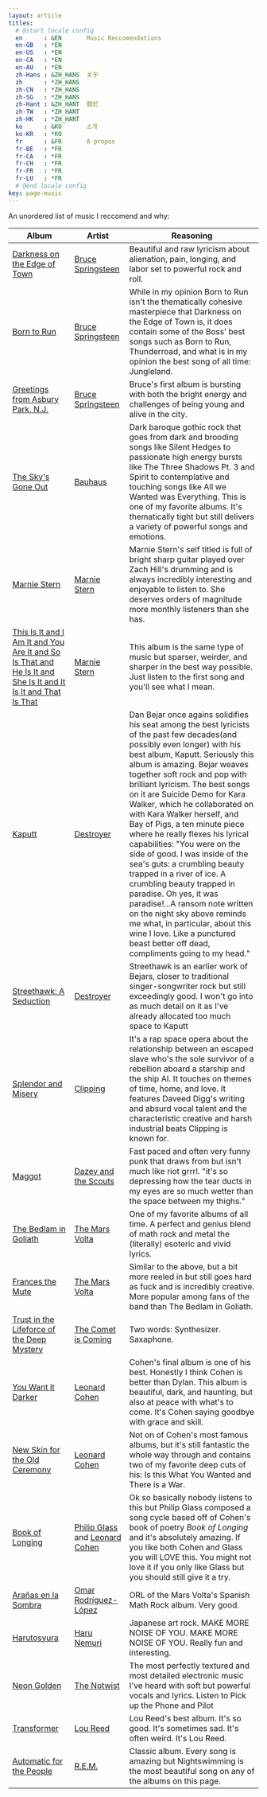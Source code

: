 ```yaml
---
layout: article
titles:
  # @start locale config
  en      : &EN       Music Reccomendations
  en-GB   : *EN
  en-US   : *EN
  en-CA   : *EN
  en-AU   : *EN
  zh-Hans : &ZH_HANS  关于
  zh      : *ZH_HANS
  zh-CN   : *ZH_HANS
  zh-SG   : *ZH_HANS
  zh-Hant : &ZH_HANT  關於
  zh-TW   : *ZH_HANT
  zh-HK   : *ZH_HANT
  ko      : &KO       소개
  ko-KR   : *KO
  fr      : &FR       À propos
  fr-BE   : *FR
  fr-CA   : *FR
  fr-CH   : *FR
  fr-FR   : *FR
  fr-LU   : *FR
  # @end locale config
key: page-music
---
```

An unordered list of music I reccomend and why:  

| Album | Artist | Reasoning |
| ---- | ---- | ---- |
| [Darkness on the Edge of Town](https://open.spotify.com/album/4KT6G8fj8EEIfsyr75hbgc?si=dTjWpZtyTb2eb-OlVyYKJA) | [Bruce Springsteen](https://open.spotify.com/artist/3eqjTLE0HfPfh78zjh6TqT?si=B64c2EgjTWmcd0qp8Fpw4w) | Beautiful and raw lyricism about alienation, pain, longing, and labor set to powerful rock and roll. |
| [Born to Run](https://open.spotify.com/album/43YIoHKSrEw2GJsWmhZIpu?si=ebrjKFOQTSCVPfFmA0_2sg) | [Bruce Springsteen](https://open.spotify.com/artist/3eqjTLE0HfPfh78zjh6TqT?si=B64c2EgjTWmcd0qp8Fpw4w) | While in my opinion Born to Run isn't the thematically cohesive masterpiece that Darkness on the Edge of Town is, it does contain some of the Boss' best songs such as Born to Run, Thunderroad, and what is in my opinion the best song of all time: Jungleland. |
| [Greetings from Asbury Park, N.J.](https://open.spotify.com/album/4hQ5RfHzq1SGJNfZWrpg7C?si=6jhRcsoHSTKS0BErW3ydeg) | [Bruce Springsteen](https://open.spotify.com/artist/3eqjTLE0HfPfh78zjh6TqT?si=B64c2EgjTWmcd0qp8Fpw4w) | Bruce's first album is bursting with both the bright energy and challenges of being young and alive in the city.|
| [The Sky's Gone Out](https://open.spotify.com/album/62wkZz3Nuysf7AtI1iiInj?si=pZPRfAcvTuGMlsw6A_Br1Q) | [Bauhaus](https://open.spotify.com/artist/5N5tQ9Dx1h8Od7aRmGj7Fi?si=UjuT7A1GTDiUXaPFv2eGeA) | Dark baroque gothic rock that goes from dark and brooding songs like Silent Hedges to passionate high energy bursts like The Three Shadows Pt. 3 and Spirit to contemplative and touching songs like All we Wanted was Everything. This is one of my favorite albums. It's thematically tight but still delivers a variety of powerful songs and emotions. |
| [Marnie Stern](https://open.spotify.com/album/3CmYW8QOCdDcoQC7CjK3Kz?si=vMql_1y2TyK88iM56Mfgsw) | [Marnie Stern](https://open.spotify.com/artist/7CHNUgkepqsMm9tYnwtVDt?si=Qg-6egywStqbpgY-swgPgg) | Marnie Stern's self titled is full of bright sharp guitar played over Zach Hill's drumming and is always incredibly interesting and enjoyable to listen to. She deserves orders of magnitude more monthly listeners than she has. |
| [This Is It and I Am It and You Are It and So Is That and He Is It and She Is It and It Is It and That Is That](https://open.spotify.com/album/5LI4Fwayg5DenwukyTYbnC?si=sfXl3UdEQfOr_9H4PBjQ0Q) | [Marnie Stern](https://open.spotify.com/artist/7CHNUgkepqsMm9tYnwtVDt?si=Qg-6egywStqbpgY-swgPgg) | This album is the same type of music but sparser, weirder, and sharper in the best way possible. Just listen to the first song and you'll see what I mean. |
| [Kaputt](https://open.spotify.com/album/4WtvNVR7QeHUZGtHth9zND?si=AQbuueq5TImFRJr8F7Gxhw) | [Destroyer](https://open.spotify.com/artist/22ojy4H4ZVpowC4lRRC8In?si=sGQOyPaQSwS53bxrxOsZFQ) | Dan Bejar once agains solidifies his seat among the best lyricists of the past few decades(and possibly even longer) with his best album, Kaputt. Seriously this album is amazing. Bejar weaves together soft rock and pop with brilliant lyricism. The best songs on it are Suicide Demo for Kara Walker, which he collaborated on with Kara Walker herself, and Bay of Pigs, a ten minute piece where he really flexes his lyrical capabilities: "You were on the side of good. I was inside of the sea's guts: a crumbling beauty trapped in a river of ice. A crumbling beauty trapped in paradise. Oh yes, it was paradise!...A ransom note written on the night sky above reminds me what, in particular, about this wine I love. Like a punctured beast better off dead, compliments going to my head."  |
| [Streethawk: A Seduction](https://open.spotify.com/album/3FcWb4IkALNpE4x9r3Hd41?si=ZeBJx_KlR6W5H2lP2NMzTA) | [Destroyer](https://open.spotify.com/artist/22ojy4H4ZVpowC4lRRC8In?si=sGQOyPaQSwS53bxrxOsZFQ) | Streethawk is an earlier work of Bejars, closer to traditional singer-songwriter rock but still exceedingly good. I won't go into as much detail on it as I've already allocated too much space to Kaputt |
| [Splendor and Misery](https://open.spotify.com/album/1pxYPYg5ozVYMxiFMfD1tn?si=gTRN3LdQTMmIqoA5fAOKvQ) | [Clipping](https://open.spotify.com/artist/5HJ2kX5UTwN4Ns8fB5Rn1I?si=Pz8GvtqZQFCtyCz3y0HLqA) | It's a rap space opera about the relationship between an escaped slave who's the sole survivor of a rebellion aboard a starship and the ship AI. It touches on themes of time, home, and love. It features Daveed Digg's writing and absurd vocal talent and the characteristic creative and harsh industrial beats Clipping is known for. |
| [Maggot](https://open.spotify.com/album/4o2UhvIIalZ00nvHyk2nEz?si=i0LiTjP9Ta22fg9lvXgvKQ) | [Dazey and the Scouts](https://open.spotify.com/artist/3J8YGHzxEZzHRYVxGmQCvJ?si=BUdrmxGFSEuxdryygoVt3Q) | Fast paced and often very funny punk that draws from but isn't much like riot grrrl. "it's so depressing how the tear ducts in my eyes are so much wetter than the space between my thighs." |
| [The Bedlam in Goliath](https://open.spotify.com/album/62t7avflSxMRfEoJEhFikS?si=N52RNaf2SdaIuKWVQnLLSA) | [The Mars Volta](https://open.spotify.com/artist/75U40yZLLPglFgXbDVnmVs?si=tKenmyZjQvGwl0SfeWkQ2A) | One of my favorite albums of all time. A perfect and genius blend of math rock and metal the (literally) esoteric and vivid lyrics.|
| [Frances the Mute](https://open.spotify.com/album/30iqYID1JMBXLVFfErwTSd?si=PB4x5wFVR2azXjQLbrhMlQ) | [The Mars Volta](https://open.spotify.com/artist/75U40yZLLPglFgXbDVnmVs?si=tKenmyZjQvGwl0SfeWkQ2A) | Similar to the above, but a bit more reeled in but still goes hard as fuck and is incredibly creative. More popular among fans of the band than The Bedlam in Goliath. |
| [Trust in the Lifeforce of the Deep Mystery]() | [The Comet is Coming]() | Two words: Synthesizer. Saxaphone. |
| [You Want it Darker](https://open.spotify.com/album/3jeTB3j3QmUs8SPIVleHtU?si=6BxoPjEpQbW6RYNTFXBVfA) | [Leonard Cohen](https://open.spotify.com/artist/5l8VQNuIg0turYE1VtM9zV?si=6e34Uo14R6G8InTcW-9VXg) | Cohen's final album is one of his best. Honestly I think Cohen is better than Dylan. This album is beautiful, dark, and haunting, but also at peace with what's to come. It's Cohen saying goodbye with grace and skill. |
| [New Skin for the Old Ceremony](https://open.spotify.com/album/6LXadMatlf17dDrWzJO9eL?si=bkcjzbDPTj2PdllUvVas3g) | [Leonard Cohen](https://open.spotify.com/artist/5l8VQNuIg0turYE1VtM9zV?si=6e34Uo14R6G8InTcW-9VXg) | Not on of Cohen's most famous albums, but it's still fantastic the whole way through and contains two of my favorite deep cuts of his: Is this What You Wanted and There is a War. |
| [Book of Longing](https://open.spotify.com/album/2o9s3C2DRFz1EHTCbSQmrM?si=VwlEZw2XRAux_BtPqkxmyQ) | [Philip Glass](https://open.spotify.com/artist/69lxxQvsfAIoQbB20bEPFC?si=LIuGPzmHSpKVxZFNisaOnA) and [Leonard Cohen](https://open.spotify.com/artist/5l8VQNuIg0turYE1VtM9zV?si=6e34Uo14R6G8InTcW-9VXg) | Ok so basically nobody listens to this but Philip Glass composed a song cycle based off of Cohen's book of poetry _Book of Longing_ and it's absolutely amazing. If you like both Cohen and Glass you will LOVE this. You might not love it if you only like Glass but you should still give it a try. |
| [Arañas en la Sombra](https://open.spotify.com/album/0uKUiYdkl8bN06KsBBZvhB?si=Op2g6NneQdKtAYzaTj5uRw) | [Omar Rodríguez-López](https://open.spotify.com/artist/4ANigmoglCpG6sHgfT1hkB?si=u-sO9zmxTkmQaTWFl5Uguw) | ORL of the Mars Volta's Spanish Math Rock album. Very good. |
| [Harutosyura](https://open.spotify.com/album/6or18qH3INbHS0kyALV2HL?si=ZOiabeqDSU2phTUUPsmN7A) | [Haru Nemuri](https://open.spotify.com/artist/3cn7Ujrlj3rdyuqmOYhBJT?si=xNV19QD0TEK-t4z_wEAWpw) | Japanese art rock. MAKE MORE NOISE OF YOU. MAKE MORE NOISE OF YOU. Really fun and interesting. |
| [Neon Golden](https://open.spotify.com/album/56Ez1wZMgHE5dIjyBFdZF4?si=jW2MAfDbQSythfxp3v4zJA) | [The Notwist](https://open.spotify.com/artist/1o4xLcugkCtDDOw7POAMha?si=r82x4_uxS5avokt1lcnupQ) | The most perfectly textured and most detailed electronic music I've heard with soft but powerful vocals and lyrics. Listen to Pick up the Phone and Pilot|
| [Transformer](https://open.spotify.com/album/5SqbMEyAt8332ISGiLX0St?si=7dWYQR2jRGmx1caoMiod7A) | [Lou Reed](https://open.spotify.com/artist/42TFhl7WlMRXiNqzSrnzPL?si=xfeVYYkxSw6ra-uqEDj4ww) | Lou Reed's best album. It's so good. It's sometimes sad. It's often weird. It's Lou Reed. |
| [Automatic for the People](https://open.spotify.com/album/0BiNb8HYR4JvuxUa31Z58Q?si=cOTsT29_S3Wgg1T98inDZQ) | [R.E.M.](https://open.spotify.com/artist/4KWTAlx2RvbpseOGMEmROg?si=5DNjHznPTYOF0miTCs9cdg) | Classic album. Every song is amazing but Nightswimming is the most beautiful song on any of the albums on this page. |
